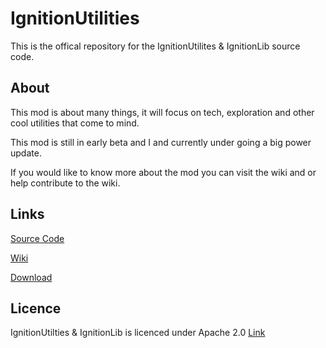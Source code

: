 IgnitionUtilities
=================

This is the offical repository for the IgnitionUtilites & IgnitionLib source code.

About
---------------------
This mod is about many things, it will focus on tech, exploration and other cool utilities that come to mind.

This mod is still in early beta and I and currently under going a big power update. 

If you would like to know more about the mod you can visit the wiki and or help contribute to the wiki.

Links
---------------------
[Source Code](https://github.com/ZippyBling/IgnitionUtilities)

[Wiki](http://ignitionutilities.wikia.com/wiki/IgnitionUtilities_Wiki)

[Download](https://github.com/ZippyBling/IgnitionUtilities/releases)

Licence
---------------------
IgnitionUtilties & IgnitionLib is licenced under Apache 2.0 
[Link](http://choosealicense.com/licenses/apache-2.0/)
